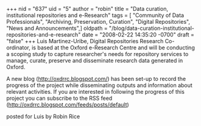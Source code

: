 +++
nid = "637"
uid = "5"
author = "robin"
title = "Data curation, institutional repositories and e-Research"
tags = [ "Community of Data Professionals", "Archiving, Preservation, Curation", "Digital Repositories", "News and Announcements",]
oldpath = "/blog/data-curation-institutional-repositories-and-e-research"
date = "2008-02-22 14:35:20 -0700"
draft = "false"
+++
Luis Martinez-Uribe, Digital Repositories Research Co-ordinator, is
based at the Oxford e-Research Centre and will be conducting a scoping
study to capture researcher\'s needs for repository services to manage,
curate, preserve and disseminate research data generated in Oxford.

A new blog (<http://oxdrrc.blogspot.com/>) has been set-up to record the
progress of the project while disseminating outputs and information
about relevant activities. If you are interested in following the
progress of this project you can subscribe to the RSS feed
(<http://oxdrrc.blogspot.com/feeds/posts/default>)

posted for Luis by Robin Rice
